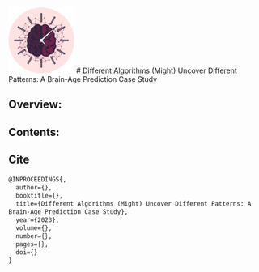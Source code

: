 
<img height="130" src='data/figures/BrainAge.png'/> 
# Different Algorithms (Might) Uncover Different Patterns: A Brain-Age Prediction Case Study

## Overview:

## Contents:


## Cite
```
@INPROCEEDINGS{,
  author={},
  booktitle={}, 
  title={Different Algorithms (Might) Uncover Different Patterns: A Brain-Age Prediction Case Study}, 
  year={2023},
  volume={},
  number={},
  pages={},
  doi={}
}

